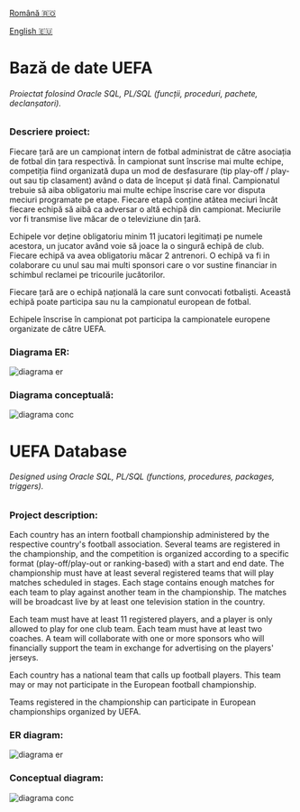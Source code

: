 [Română :romania:](#baza-de-date-uefa)

[English :eu:](#uefa-database)

# Bază de date UEFA

###### Proiectat folosind Oracle SQL, PL/SQL (funcții, proceduri, pachete, declanșatori).

### Descriere proiect:

Fiecare țară are un campionat intern de fotbal administrat de către asociația de fotbal din țara respectivă. În campionat sunt înscrise mai multe echipe, competiția fiind organizată dupa un mod de desfasurare (tip play-off / play-out sau tip clasament) având o data de început și dată final. Campionatul trebuie să aiba obligatoriu mai multe echipe înscrise care vor disputa meciuri programate pe etape. Fiecare etapă conține atâtea meciuri încât fiecare echipă să aibă ca adversar o altă echipă din campionat. Meciurile vor fi transmise live măcar de o televiziune din țară. 

Echipele vor deține obligatoriu minim 11 jucatori legitimați pe numele acestora, un jucator având voie să joace la o singură echipă de club. Fiecare echipă va avea obligatoriu măcar 2 antrenori. O echipă va fi in colaborare cu unul sau mai multi sponsori care o vor sustine financiar in schimbul reclamei pe tricourile jucătorilor. 

Fiecare țară are o echipă națională la care sunt convocati fotbaliști. Această echipă poate participa sau nu la campionatul european de fotbal. 

Echipele înscrise în campionat pot participa la campionatele europene organizate de către UEFA. 

### Diagrama ER:

![diagrama er](https://user-images.githubusercontent.com/91968875/220153249-4fbb5a6f-7825-4440-a95e-42507a663e7e.PNG)

### Diagrama conceptuală:

![diagrama conc](https://user-images.githubusercontent.com/91968875/220153645-f4c61dae-60f4-4ae6-a67e-a867214e768a.PNG)

# UEFA Database

###### Designed using Oracle SQL, PL/SQL (functions, procedures, packages, triggers).

### Project description:

Each country has an intern football championship administered by the respective country's football association. Several teams are registered in the championship, and the competition is organized according to a specific format (play-off/play-out or ranking-based) with a start and end date. The championship must have at least several registered teams that will play matches scheduled in stages. Each stage contains enough matches for each team to play against another team in the championship. The matches will be broadcast live by at least one television station in the country.

Each team must have at least 11 registered players, and a player is only allowed to play for one club team. Each team must have at least two coaches. A team will collaborate with one or more sponsors who will financially support the team in exchange for advertising on the players' jerseys.

Each country has a national team that calls up football players. This team may or may not participate in the European football championship.

Teams registered in the championship can participate in European championships organized by UEFA.

### ER diagram:

![diagrama er](https://user-images.githubusercontent.com/91968875/220153249-4fbb5a6f-7825-4440-a95e-42507a663e7e.PNG)

### Conceptual diagram:

![diagrama conc](https://user-images.githubusercontent.com/91968875/220153645-f4c61dae-60f4-4ae6-a67e-a867214e768a.PNG)


